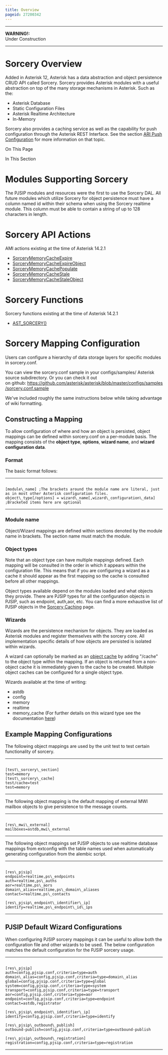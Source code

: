 ```yaml
---
title: Overview
pageid: 27200342
---
```





---

**WARNING!:**   
Under Construction

  



---


Sorcery Overview
================

Added in Asterisk 12, Asterisk has a data abstraction and object persistence CRUD API called Sorcery. Sorcery provides Asterisk modules with a useful abstraction on top of the many storage mechanisms in Asterisk. Such as the:

* Asterisk Database
* Static Configuration Files
* Asterisk Realtime Architecture
* In-Memory

Sorcery also provides a caching service as well as the capability for push configuration through the Asterisk REST Interface. See the section [ARI Push Configuration](/ARI-Push-Configuration) for more information on that topic.

On This Page


In This Section 

Modules Supporting Sorcery
==========================

The PJSIP modules and resources were the first to use the Sorcery DAL. All future modules which utilize Sorcery for object persistence must have a column named id within their schema when using the Sorcery realtime module. This column must be able to contain a string of up to 128 characters in length.

Sorcery API Actions
===================

AMI actions existing at the time of Asterisk 14.2.1

* [SorceryMemoryCacheExpire](/Asterisk-14-ManagerAction_SorceryMemoryCacheExpire)
* [SorceryMemoryCacheExpireObject](/Asterisk-14-ManagerAction_SorceryMemoryCacheExpireObject)
* [SorceryMemoryCachePopulate](/Asterisk-14-ManagerAction_SorceryMemoryCachePopulate)
* [SorceryMemoryCacheStale](/Asterisk-14-ManagerAction_SorceryMemoryCacheStale)
* [SorceryMemoryCacheStaleObject](/Asterisk-14-ManagerAction_SorceryMemoryCacheStaleObject)

Sorcery Functions
=================

Sorcery functions existing at the time of Asterisk 14.2.1

* [AST\_SORCERY()](/Asterisk-14-Function_AST_SORCERY)

Sorcery Mapping Configuration
=============================

Users can configure a hierarchy of data storage layers for specific modules in sorcery.conf.

You can view the sorcery.conf sample in your configs/samples/ Asterisk source subdirectory. Or you can check it out on github: <https://github.com/asterisk/asterisk/blob/master/configs/samples/sorcery.conf.sample>

We've included roughly the same instructions below while taking advantage of wiki formatting.

Constructing a Mapping
----------------------

To allow configuration of where and how an object is persisted, object mappings can be defined within sorcery.conf on a per-module basis. The mapping consists of the **object type**, **options**, **wizard name**, and **wizard configuration data**.

### Format

The basic format follows:




---

  
  


```

[module\_name] ;The brackets around the module name are literal, just as in most other Asterisk configuration files.
object\_type[/options] = wizard\_name[,wizard\_configuration\_data] ;Bracketed items here are optional

```



---


### Module name

Object/Wizard mappings are defined within sections denoted by the module name in brackets. The section name must match the module.

### Object types

Note that an object type can have multiple mappings defined. Each mapping will be consulted in the order in which it appears within the configuration file. This means that if you are configuring a wizard as a cache it should appear as the first mapping so the cache is consulted before all other mappings.

Object types available depend on the modules loaded and what objects they provide. There are PJSIP types for all the configuration objects in PJSIP, such as endpoint, auth,aor, etc. You can find a more exhaustive list of PJSIP objects in the [Sorcery Caching](/Sorcery-Caching) page.

### Wizards

Wizards are the persistence mechanism for objects. They are loaded as Asterisk modules and register themselves with the sorcery core. All implementation specific details of how objects are persisted is isolated within wizards.

A wizard can optionally be marked as an [object cache](/Sorcery-Caching) by adding "/cache" to the object type within the mapping. If an object is returned from a non-object cache it is immediately given to the cache to be created. Multiple object caches can be configured for a single object type.

Wizards available at the time of writing:

* astdb
* config
* memory
* realtime
* memory\_cache (For further details on this wizard type see the documentation [here](/Sorcery+Caching))

Example Mapping Configurations
------------------------------

The following object mappings are used by the unit test to test certain functionality of sorcery.




---

  
  


```

[test\_sorcery\_section]
test=memory
[test\_sorcery\_cache]
test/cache=test
test=memory

```



---


The following object mapping is the default mapping of external MWI mailbox objects to give persistence to the message counts.




---

  
  


```

[res\_mwi\_external]
mailboxes=astdb,mwi\_external

```



---


The following object mappings set PJSIP objects to use realtime database mappings from extconfig with the table names used when automatically generating configuration from the alembic script.




---

  
  


```

[res\_pjsip]
endpoint=realtime,ps\_endpoints
auth=realtime,ps\_auths
aor=realtime,ps\_aors
domain\_alias=realtime,ps\_domain\_aliases
contact=realtime,ps\_contacts
 
[res\_pjsip\_endpoint\_identifier\_ip]
identify=realtime,ps\_endpoint\_id\_ips

```



---


PJSIP Default Wizard Configurations
-----------------------------------

When configuring PJSIP sorcery mappings it can be useful to allow both the configuration file and other wizards to be used. The below configuration matches the default configuration for the PJSIP sorcery usage.




---

  
  


```

[res\_pjsip]
auth=config,pjsip.conf,criteria=type=auth
domain\_alias=config,pjsip.conf,criteria=type=domain\_alias
global=config,pjsip.conf,criteria=type=global
system=config,pjsip.conf,criteria=type=system
transport=config,pjsip.conf,criteria=type=transport
aor=config,pjsip.conf,criteria=type=aor
endpoint=config,pjsip.conf,criteria=type=endpoint
contact=astdb,registrator
 
[res\_pjsip\_endpoint\_identifier\_ip]
identify=config,pjsip.conf,criteria=type=identify
 
[res\_pjsip\_outbound\_publish]
outbound-publish=config,pjsip.conf,criteria=type=outbound-publish
 
[res\_pjsip\_outbound\_registration]
registration=config,pjsip.conf,criteria=type=registration

```



---


 

  


